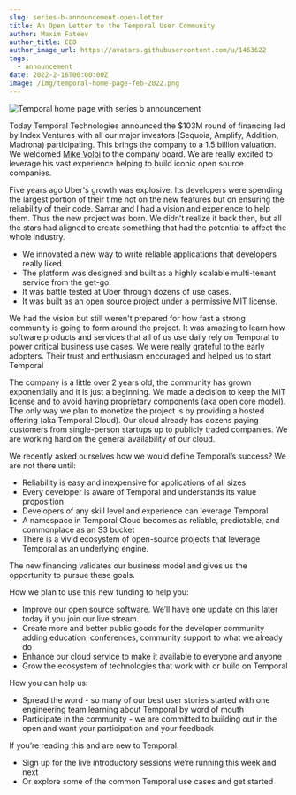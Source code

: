 ```yaml
---
slug: series-b-announcement-open-letter
title: An Open Letter to the Temporal User Community
author: Maxim Fateev
author_title: CEO
author_image_url: https://avatars.githubusercontent.com/u/1463622
tags:
  - announcement
date: 2022-2-16T00:00:00Z
image: /img/temporal-home-page-feb-2022.png
---
```


![Temporal home page with series b announcement](/img/temporal-home-page-feb-2022.png)

<!--truncate-->

Today Temporal Technologies announced the $103M round of financing led by Index Ventures with all our major investors (Sequoia, Amplify, Addition, Madrona) participating.
This brings the company to a 1.5 billion valuation.
We welcomed [Mike Volpi](https://www.linkedin.com/in/mavolpi/) to the company board.
We are really excited to leverage his vast experience helping to build iconic open source companies.

Five years ago Uber's growth was explosive.
Its developers were spending the largest portion of their time not on the new features but on ensuring the reliability of their code.
Samar and I had a vision and experience to help them.
Thus the new project was born.
We didn’t realize it back then, but all the stars had aligned to create something that had the potential to affect the whole industry.

- We innovated a new way to write reliable applications that developers really liked.
- The platform was designed and built as a highly scalable multi-tenant service from the get-go.
- It was battle tested at Uber through dozens of use cases.
- It was built as an open source project under a permissive MIT license.

We had the vision but still weren't prepared for how fast a strong community is going to form around the project.
It was amazing to learn how software products and services  that all of us use daily rely on Temporal to power critical business use cases.
We were really grateful to the early adopters.
Their trust and enthusiasm encouraged and helped us to start Temporal

The company is a little over 2 years old, the community has grown exponentially and it is just a beginning.
We made a decision to keep the MIT license and to avoid having proprietary components (aka open core model).
The only way we plan to monetize the project is by providing a hosted offering (aka Temporal Cloud).
Our cloud already has dozens paying customers from single-person startups up to publicly traded companies.
We are working hard on the general availability of our cloud.

We recently asked ourselves how we would define Temporal’s success? We are not there until:

- Reliability is easy and inexpensive for applications of all sizes
- Every developer is aware of Temporal and understands its value proposition
- Developers of any skill level and experience can leverage Temporal
- A namespace in Temporal Cloud becomes as reliable, predictable, and commonplace as an S3 bucket
- There is a vivid ecosystem of open-source projects that leverage Temporal as an underlying engine.

The new financing validates our business model and gives us the opportunity to pursue these goals.

How we plan to use this new funding to help you:

- Improve our open source software.  We’ll have one update on this later today if you join our live stream.
- Create more and better public goods for the developer community adding education, conferences, community support to what we already do
- Enhance our cloud service to make it available to everyone and anyone
- Grow the ecosystem of technologies that work with or build on Temporal

How you can help us:

- Spread the word - so many of our best user stories started with one engineering team learning about Temporal by word of mouth
- Participate in the community - we are committed to building out in the open and want your participation and your feedback

If you’re reading this and are new to Temporal:

- Sign up for the live introductory sessions we’re running this week and next
- Or explore some of the common Temporal use cases and get started
